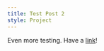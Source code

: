 ```yaml
---
title: Test Post 2
style: Project
---
```


Even more testing. Have a [link](http://en.wikipedia.org/wiki/Link)!
